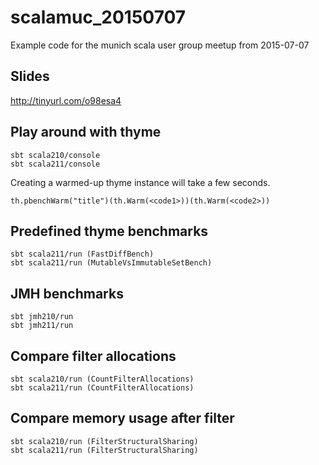 # scalamuc_20150707
Example code for the munich scala user group meetup from 2015-07-07

## Slides

http://tinyurl.com/o98esa4

## Play around with thyme

```
sbt scala210/console
sbt scala211/console
```

Creating a warmed-up thyme instance will take a few seconds.

```
th.pbenchWarm("title")(th.Warm(<code1>))(th.Warm(<code2>))
```

## Predefined thyme benchmarks

```
sbt scala211/run (FastDiffBench)
sbt scala211/run (MutableVsImmutableSetBench)
```

## JMH benchmarks

```
sbt jmh210/run
sbt jmh211/run
```

## Compare filter allocations

```
sbt scala210/run (CountFilterAllocations)
sbt scala211/run (CountFilterAllocations)
```

## Compare memory usage after filter

```
sbt scala210/run (FilterStructuralSharing)
sbt scala211/run (FilterStructuralSharing)
```
